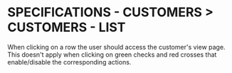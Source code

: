 # SPECIFICATIONS - CUSTOMERS > CUSTOMERS - LIST

When clicking on a row the user should access the customer's view page.
This doesn't apply when clicking on green checks and red crosses that enable/disable the corresponding actions.
